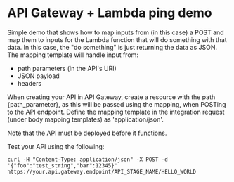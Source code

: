 # API Gateway + Lambda ping demo

Simple demo that shows how to map inputs from (in this case) a POST and map them to inputs for the Lambda function that will do something with that data. In this case, the "do something" is just returning the data as JSON. The mapping template will handle input from:
- path parameters (in the API's URI)
- JSON payload
- headers

When creating your API in API Gateway, create a resource with the path {path_parameter}, as this will be passed using the mapping, when POSTing to the API endpoint. Define the mapping template in the integration request (under body mapping templates) as 'application/json'.

Note that the API must be deployed before it functions.

Test your API using the following:

```curl -H "Content-Type: application/json" -X POST -d '{"foo":"test_string","bar":12345}' https://your.api.gateway.endpoint/API_STAGE_NAME/HELLO_WORLD```
